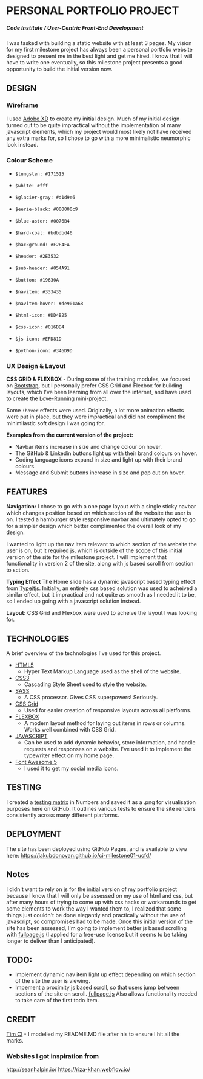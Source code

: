 # PERSONAL PORTFOLIO PROJECT
##### Code Institute / User-Centric Front-End Development

I was tasked with building a static website with at least 3 pages. My vision for my first milestone project has always been a personal portfolio website designed to present me in the best light and get me hired. I know that I will have to write one eventually, so this milestone project presents a good opportunity to build the initial version now. 


## DESIGN
### Wireframe
I used [Adobe XD](https://www.adobe.com/ie/products/xd.html) to create my initial design. Much of my initial design turned out to be quite impractical without the implementation of many javascript elements, which my project would most likely not have received any extra marks for, so I chose to go with a more minimalistic neumorphic look instead.

### Colour Scheme
- `$tungsten: #171515`
- `$white: #fff`
- `$glacier-gray: #d1d9e6`
- `$eerie-black: #000000c9`
- `$blue-aster: #0076B4`
- `$hard-coal: #bdbdbd46`

- `$background: #F2F4FA`
- `$header: #2E3532`
- `$sub-header: #054A91`
- `$button: #19630A`

- `$navitem: #333435`
- `$navitem-hover: #de901a68`

- `$html-icon: #DD4B25`
- `$css-icon: #016DB4`
- `$js-icon: #EFD81D`
- `$python-icon: #346D9D`

### UX Design & Layout
**CSS GRID & FLEXBOX** - During some of the training modules, we focused on [Bootstrap](https://getbootstrap.com/), but I personally prefer CSS Grid and Flexbox for building layouts, which I've been learning from all over the internet, and have used to create the [Love-Running](https://github.com/jakubdonovan/Love-Running) mini-project.

Some `:hover` effects were used. Originally, a lot more animation effects were put in place, but they were impractical and did not compliment the minimilastic soft design I was going for.

**Examples from the current version of the project:**

- Navbar items increase in size and change colour on hover.
- The GitHub & Linkedin buttons light up with their brand colours on hover.
- Coding language icons expand in size and light up with their brand colours.
- Message and Submit buttons increase in size and pop out on hover.


## FEATURES
**Navigation:**
I chose to go with a one page layout with a single sticky navbar which changes position besed on which section of the website the user is on. I tested a hamburger style responsive navbar and ultimately opted to go for a simpler design which better complimented the overall look of my design.

I wanted to light up the nav item relevant to which section of the website the user is on, but it required js, which is outside of the scope of this initial version of the site for the milestone project. I will implement that functionality in version 2 of the site, along with js based scroll from section to sction.

**Typing Effect** 
The Home slide has a dynamic javascript based typing effect from [Typeitjs](https://typeitjs.com). Initially, an entirely css based solution was used to acheived a similar effect, but it impractical and not quite as smooth as I needed it to be, so I ended up going with a javascript solution instead.

**Layout:**
CSS Grid and Flexbox were used to acheive the layout I was looking for. 


## TECHNOLOGIES
A brief overview of the technologies I've used for this project.

- [HTML5](https://en.wikipedia.org/wiki/HTML5)
  - Hyper Text Markup Language used as the shell of the website.
- [CSS3](https://en.wikipedia.org/wiki/Cascading_Style_Sheets/)
  - Cascading Style Sheet used to style the website.
- [SASS](https://sass-lang.com/)
  - A CSS processor. Gives CSS superpowers! Seriously.
- [CSS Grid](https://developer.mozilla.org/en-US/docs/Web/CSS/CSS_Grid_Layout/)
  - Used for easier creation of responsive layouts across all platforms.
- [FLEXBOX](https://developer.mozilla.org/en-US/docs/Learn/CSS/CSS_layout/Flexbox)  
  - A modern layout method for laying out items in rows or columns. Works well combined with CSS Grid.
- [JAVASCRIPT](https://developer.mozilla.org/en-US/docs/Web/JavaScript) 
  - Can be used to add dynamic behavior, store information, and handle requests and responses on a website. I've used it to implement the typewriter effect on my home page.
- [Font Awesome 5](https://fontawesome.com)  
  - I used it to get my social media icons.


## TESTING
I created a [testing matrix](https://github.com/jakubdonovan/ci-milestone01-ucfd/testing/testmatrix.png) in Numbers and saved it as a .png for visualisation purposes here on GitHub. It outlines various tests to ensure the site renders consistently across many different platforms. 




## DEPLOYMENT
The site has been deployed using GitHub Pages, and is available to view here: https://jakubdonovan.github.io/ci-milestone01-ucfd/


## Notes
I didn't want to rely on js for the initial version of my portfolio project because I know that I will only be assessed on my use of html and css, but after many hours of trying to come up with css hacks or workarounds to get some elements to work the way I wanted them to,  I realized that some things just couldn't be done elegantly and practically without the use of javascript, so compromises had to be made. Once this initial version of the site has been assessed, I'm going to implement better js based scrolling with [fullpage.js](https://alvarotrigo.com/fullPage/) (I applied for a free-use license but it seems to be taking longer to deliver than I anticipated). 


## TODO:
- Implement dynamic nav item light up effect depending on which section of the site the user is viewing.
- Impement a proximity js based scroll, so that users jump between sections of the site on scroll. [fullpage.js](https://alvarotrigo.com/fullPage/) Also allows functionality needed to take care of the first todo item.


## CREDIT
[Tim CI](https://github.com/TravelTimN/ci-milestone01-ucfd) - I modelled my README.MD file after his to ensure I hit all the marks.

### Websites I got inspiration from
http://seanhalpin.io/
https://riza-khan.webflow.io/
